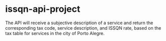 # issqn-api-project
The API will receive a subjective description of a service and return the corresponding tax code, service description, and ISSQN rate, based on the tax table for services in the city of Porto Alegre.
